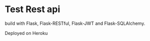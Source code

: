 Test Rest api
=============

build with Flask, Flask-RESTful, Flask-JWT and Flask-SQLAlchemy.

Deployed on Heroku
